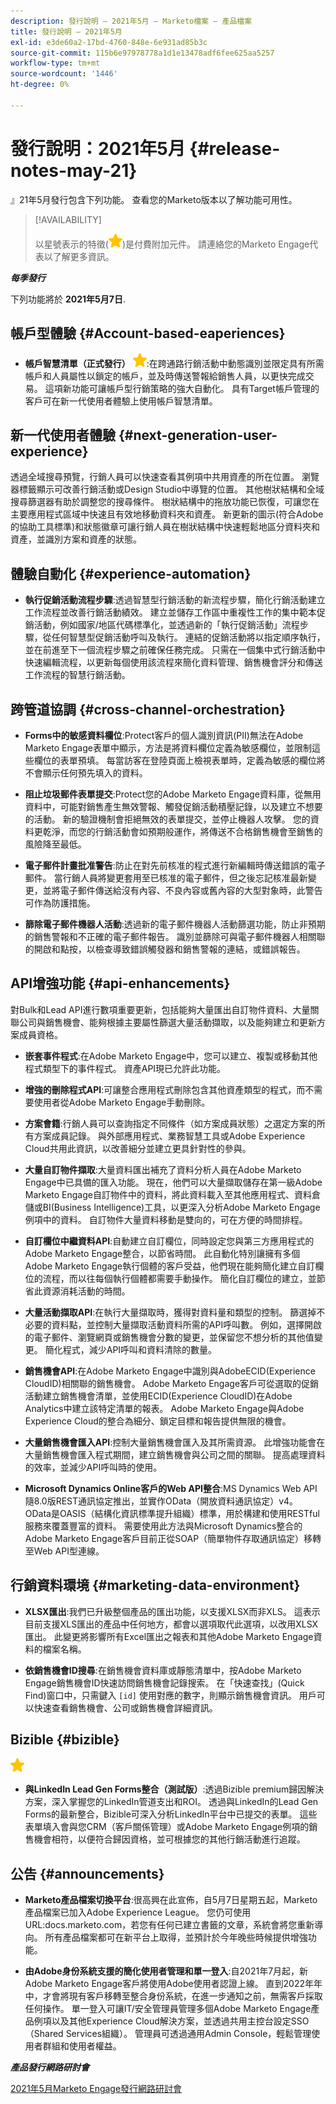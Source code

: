 ```yaml
---
description: 發行說明 — 2021年5月 — Marketo檔案 — 產品檔案
title: 發行說明 — 2021年5月
exl-id: e3de60a2-17bd-4760-848e-6e931ad85b3c
source-git-commit: 115b6e97978778a1d1e13478adf6fee625aa5257
workflow-type: tm+mt
source-wordcount: '1446'
ht-degree: 0%

---
```


# 發行說明：2021年5月 {#release-notes-may-21}

』21年5月發行包含下列功能。 查看您的Marketo版本以了解功能可用性。

>[!AVAILABILITY]
>
>以星號表示的特徵(![](assets/yellow-star.png))是付費附加元件。 請連絡您的Marketo Engage代表以了解更多資訊。

**_每季發行_**

下列功能將於 **2021年5月7日**.

## 帳戶型體驗 {#Account-based-eaperiences}

* **帳戶智慧清單（正式發行）** ![](assets/yellow-star.png):在跨通路行銷活動中動態識別並限定具有所需帳戶和人員屬性以鎖定的帳戶，並及時傳送警報給銷售人員，以更快完成交易。 這項新功能可讓帳戶型行銷策略的強大自動化。 具有Target帳戶管理的客戶可在新一代使用者體驗上使用帳戶智慧清單。

## 新一代使用者體驗 {#next-generation-user-experience}

透過全域搜尋預覽，行銷人員可以快速查看其例項中共用資產的所在位置。 瀏覽器標籤顯示可改善行銷活動或Design Studio中導覽的位置。 其他樹狀結構和全域搜尋篩選器有助於調整您的搜尋條件。 樹狀結構中的拖放功能已恢復，可讓您在主要應用程式區域中快速且有效地移動資料夾和資產。 新更新的圖示(符合Adobe的協助工具標準)和狀態徽章可讓行銷人員在樹狀結構中快速輕鬆地區分資料夾和資產，並識別方案和資產的狀態。

## 體驗自動化 {#experience-automation}

* **執行促銷活動流程步驟**:透過智慧型行銷活動的新流程步驟，簡化行銷活動建立工作流程並改善行銷活動績效。 建立並儲存工作區中重複性工作的集中範本促銷活動，例如國家/地區代碼標準化，並透過新的「執行促銷活動」流程步驟，從任何智慧型促銷活動呼叫及執行。 連結的促銷活動將以指定順序執行，並在前進至下一個流程步驟之前確保任務完成。 只需在一個集中式行銷活動中快速編輯流程，以更新每個使用該流程來簡化資料管理、銷售機會評分和傳送工作流程的智慧行銷活動。

## 跨管道協調 {#cross-channel-orchestration}

* **Forms中的敏感資料欄位**:Protect客戶的個人識別資訊(PII)無法在Adobe Marketo Engage表單中顯示，方法是將資料欄位定義為敏感欄位，並限制這些欄位的表單預填。 每當訪客在登陸頁面上檢視表單時，定義為敏感的欄位將不會顯示任何預先填入的資料。

* **阻止垃圾郵件表單提交**:Protect您的Adobe Marketo Engage資料庫，從無用資料中，可能對銷售產生無效警報、觸發促銷活動積壓記錄，以及建立不想要的活動。 新的驗證機制會拒絕無效的表單提交，並停止機器人攻擊。 您的資料更乾淨，而您的行銷活動會如預期般運作，將傳送不合格銷售機會至銷售的風險降至最低。

* **電子郵件計畫批准警告**:防止在對先前核准的程式進行新編輯時傳送錯誤的電子郵件。  當行銷人員將變更套用至已核准的電子郵件，但之後忘記核准最新變更，並將電子郵件傳送給沒有內容、不良內容或舊內容的大型對象時，此警告可作為防護措施。

* **篩除電子郵件機器人活動**:透過新的電子郵件機器人活動篩選功能，防止非預期的銷售警報和不正確的電子郵件報告。 識別並篩除可與電子郵件機器人相關聯的開啟和點按，以檢查導致錯誤觸發器和銷售警報的連結，或錯誤報告。

## API增強功能 {#api-enhancements}

對Bulk和Lead API進行數項重要更新，包括能夠大量匯出自訂物件資料、大量關聯公司與銷售機會、能夠根據主要屬性篩選大量活動擷取，以及能夠建立和更新方案成員資格。

* **嵌套事件程式**:在Adobe Marketo Engage中，您可以建立、複製或移動其他程式類型下的事件程式。 資產API現已允許此功能。

* **增強的刪除程式API**:可讓整合應用程式刪除包含其他資產類型的程式，而不需要使用者從Adobe Marketo Engage手動刪除。

* **方案會籍**:行銷人員可以查詢指定不同條件（如方案成員狀態）之選定方案的所有方案成員記錄。 與外部應用程式、業務智慧工具或Adobe Experience Cloud共用此資訊，以改善細分並建立更具針對性的參與。

* **大量自訂物件擷取**:大量資料匯出補充了資料分析人員在Adobe Marketo Engage中已具備的匯入功能。 現在，他們可以大量擷取儲存在第一級Adobe Marketo Engage自訂物件中的資料，將此資料載入至其他應用程式、資料倉儲或BI(Business Intelligence)工具，以更深入分析Adobe Marketo Engage例項中的資料。  自訂物件大量資料移動是雙向的，可在方便的時間排程。

* **自訂欄位中繼資料API**:自動建立自訂欄位，同時設定您與第三方應用程式的Adobe Marketo Engage整合，以節省時間。 此自動化特別讓擁有多個Adobe Marketo Engage執行個體的客戶受益，他們現在能夠簡化建立自訂欄位的流程，而以往每個執行個體都需要手動操作。 簡化自訂欄位的建立，並節省此資源消耗活動的時間。

* **大量活動擷取API**:在執行大量擷取時，獲得對資料量和類型的控制。 篩選掉不必要的資料點，並控制大量擷取活動資料所需的API呼叫數。  例如，選擇開啟的電子郵件、瀏覽網頁或銷售機會分數的變更，並保留您不想分析的其他值變更。 簡化程式，減少API呼叫和資料清除的數量。

* **銷售機會API**:在Adobe Marketo Engage中識別與AdobeECID(Experience CloudID)相關聯的銷售機會。  Adobe Marketo Engage客戶可從選取的促銷活動建立銷售機會清單，並使用ECID(Experience CloudID)在Adobe Analytics中建立該特定清單的報表。 Adobe Marketo Engage與Adobe Experience Cloud的整合為細分、鎖定目標和報告提供無限的機會。

* **大量銷售機會匯入API**:控制大量銷售機會匯入及其所需資源。 此增強功能會在大量銷售機會匯入程式期間，建立銷售機會與公司之間的關聯。 提高處理資料的效率，並減少API呼叫時的使用。

* **Microsoft Dynamics Online客戶的Web API整合**:MS Dynamics Web API隨8.0版REST通訊協定推出，並實作OData（開放資料通訊協定）v4。 OData是OASIS（結構化資訊標準提升組織）標準，用於構建和使用RESTful服務來覆蓋豐富的資料。 需要使用此方法與Microsoft Dynamics整合的Adobe Marketo Engage客戶目前正從SOAP（簡單物件存取通訊協定）移轉至Web API型連線。

## 行銷資料環境 {#marketing-data-environment}

* **XLSX匯出**:我們已升級整個產品的匯出功能，以支援XLSX而非XLS。 這表示目前支援XLS匯出的產品中任何地方，都會以選項取代此選項，以改用XLSX匯出。 此變更將影響所有Excel匯出之報表和其他Adobe Marketo Engage資料的檔案名稱。

* **依銷售機會ID搜尋**:在銷售機會資料庫或靜態清單中，按Adobe Marketo Engage銷售機會ID快速訪問銷售機會記錄搜索。 在「快速查找」(Quick Find)窗口中，只需鍵入 `[id]` 使用對應的數字，則顯示銷售機會資訊。 用戶可以快速查看銷售機會、公司或銷售機會詳細資訊。

## Bizible {#bizible}

![](assets/yellow-star.png)

* **與LinkedIn Lead Gen Forms整合（測試版）**:透過Bizible premium歸因解決方案，深入掌握您的LinkedIn管道支出和ROI。 透過與LinkedIn的Lead Gen Forms的最新整合，Bizible可深入分析LinkedIn平台中已提交的表單。 這些表單填入會與您CRM（客戶關係管理）或Adobe Marketo Engage例項的銷售機會相符，以便符合歸因資格，並可根據您的其他行銷活動進行追蹤。

## 公告 {#announcements}

* **Marketo產品檔案切換平台**:很高興在此宣佈，自5月7日星期五起，Marketo產品檔案已加入Adobe Experience League。 您仍可使用URL:docs.marketo.com，若您有任何已建立書籤的文章，系統會將您重新導向。 所有產品檔案都可在新平台上取得，並預計於今年晚些時候提供增強功能。

* **由Adobe身份系統支援的簡化使用者管理和單一登入**:自2021年7月起，新Adobe Marketo Engage客戶將使用Adobe使用者認證上線。 直到2022年年中，才會將現有客戶移轉至整合身份系統，在進一步通知之前，無需客戶採取任何操作。 單一登入可讓IT/安全管理員管理多個Adobe Marketo Engage產品例項以及其他Experience Cloud解決方案，並透過共用主控台設定SSO（Shared Services組織）。 管理員可透過通用Admin Console，輕鬆管理使用者群組和使用者權益。

**_產品發行網路研討會_**

[2021年5月Marketo Engage發行網路研討會](https://engage.marketo.com/May_21_Release_webinar_RegistrationPage.html)

